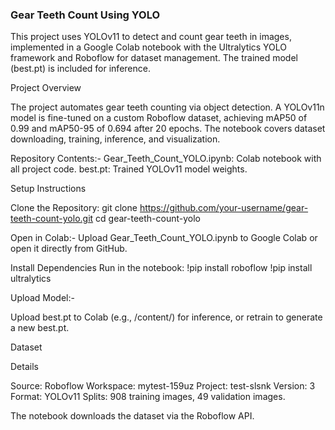 ### Gear Teeth Count Using YOLO

This project uses YOLOv11 to detect and count gear teeth in images, implemented in a Google Colab notebook with the Ultralytics YOLO framework and Roboflow for dataset management. The trained model (best.pt) is included for inference.

Project Overview

The project automates gear teeth counting via object detection. A YOLOv11n model is fine-tuned on a custom Roboflow dataset, achieving mAP50 of 0.99 and mAP50-95 of 0.694 after 20 epochs. The notebook covers dataset downloading, training, inference, and visualization.

Repository Contents:-
Gear_Teeth_Count_YOLO.ipynb: Colab notebook with all project code.
best.pt: Trained YOLOv11 model weights.

Setup Instructions

Clone the Repository:
git clone https://github.com/your-username/gear-teeth-count-yolo.git
cd gear-teeth-count-yolo

Open in Colab:-
Upload Gear_Teeth_Count_YOLO.ipynb to Google Colab or open it directly from GitHub.

Install Dependencies
Run in the notebook:
  !pip install roboflow
  !pip install ultralytics

Upload Model:-

Upload best.pt to Colab (e.g., /content/) for inference, or retrain to generate a new best.pt.


Dataset

Details

Source: Roboflow
Workspace: mytest-159uz
Project: test-slsnk
Version: 3
Format: YOLOv11
Splits: 908 training images, 49 validation images.

The notebook downloads the dataset via the Roboflow API.

